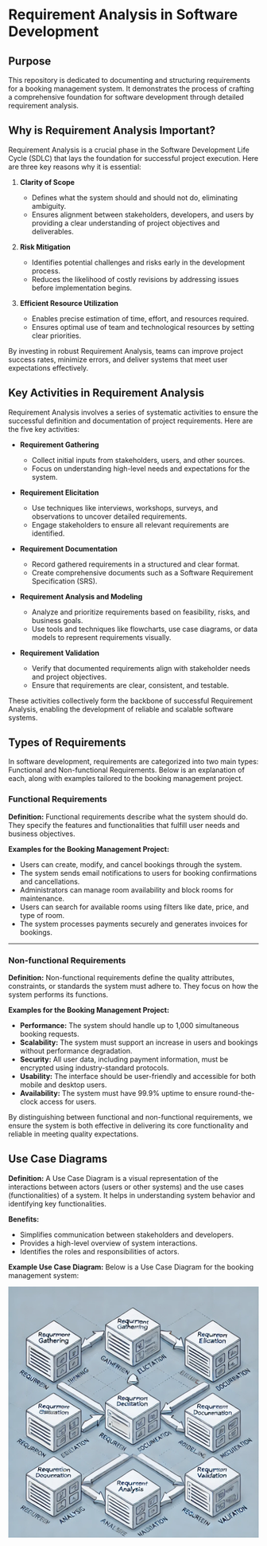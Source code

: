# Requirement Analysis in Software Development

## Purpose

This repository is dedicated to documenting and structuring requirements for a booking management system. It demonstrates the process of crafting a comprehensive foundation for software development through detailed requirement analysis.

## Why is Requirement Analysis Important?

Requirement Analysis is a crucial phase in the Software Development Life Cycle (SDLC) that lays the foundation for successful project execution. Here are three key reasons why it is essential:

1. **Clarity of Scope**

   - Defines what the system should and should not do, eliminating ambiguity.
   - Ensures alignment between stakeholders, developers, and users by providing a clear understanding of project objectives and deliverables.

2. **Risk Mitigation**

   - Identifies potential challenges and risks early in the development process.
   - Reduces the likelihood of costly revisions by addressing issues before implementation begins.

3. **Efficient Resource Utilization**
   - Enables precise estimation of time, effort, and resources required.
   - Ensures optimal use of team and technological resources by setting clear priorities.

By investing in robust Requirement Analysis, teams can improve project success rates, minimize errors, and deliver systems that meet user expectations effectively.

## Key Activities in Requirement Analysis

Requirement Analysis involves a series of systematic activities to ensure the successful definition and documentation of project requirements. Here are the five key activities:

- **Requirement Gathering**

  - Collect initial inputs from stakeholders, users, and other sources.
  - Focus on understanding high-level needs and expectations for the system.

- **Requirement Elicitation**

  - Use techniques like interviews, workshops, surveys, and observations to uncover detailed requirements.
  - Engage stakeholders to ensure all relevant requirements are identified.

- **Requirement Documentation**

  - Record gathered requirements in a structured and clear format.
  - Create comprehensive documents such as a Software Requirement Specification (SRS).

- **Requirement Analysis and Modeling**

  - Analyze and prioritize requirements based on feasibility, risks, and business goals.
  - Use tools and techniques like flowcharts, use case diagrams, or data models to represent requirements visually.

- **Requirement Validation**
  - Verify that documented requirements align with stakeholder needs and project objectives.
  - Ensure that requirements are clear, consistent, and testable.

These activities collectively form the backbone of successful Requirement Analysis, enabling the development of reliable and scalable software systems.

## Types of Requirements

In software development, requirements are categorized into two main types: Functional and Non-functional Requirements. Below is an explanation of each, along with examples tailored to the booking management project.

### Functional Requirements

**Definition:**
Functional requirements describe what the system should do. They specify the features and functionalities that fulfill user needs and business objectives.

**Examples for the Booking Management Project:**

- Users can create, modify, and cancel bookings through the system.
- The system sends email notifications to users for booking confirmations and cancellations.
- Administrators can manage room availability and block rooms for maintenance.
- Users can search for available rooms using filters like date, price, and type of room.
- The system processes payments securely and generates invoices for bookings.

---

### Non-functional Requirements

**Definition:**
Non-functional requirements define the quality attributes, constraints, or standards the system must adhere to. They focus on how the system performs its functions.

**Examples for the Booking Management Project:**

- **Performance:** The system should handle up to 1,000 simultaneous booking requests.
- **Scalability:** The system must support an increase in users and bookings without performance degradation.
- **Security:** All user data, including payment information, must be encrypted using industry-standard protocols.
- **Usability:** The interface should be user-friendly and accessible for both mobile and desktop users.
- **Availability:** The system must have 99.9% uptime to ensure round-the-clock access for users.

By distinguishing between functional and non-functional requirements, we ensure the system is both effective in delivering its core functionality and reliable in meeting quality expectations.

## Use Case Diagrams

**Definition:**
A Use Case Diagram is a visual representation of the interactions between actors (users or other systems) and the use cases (functionalities) of a system. It helps in understanding system behavior and identifying key functionalities.

**Benefits:**

- Simplifies communication between stakeholders and developers.
- Provides a high-level overview of system interactions.
- Identifies the roles and responsibilities of actors.

**Example Use Case Diagram:**
Below is a Use Case Diagram for the booking management system:

![Use Case Diagram for Booking System](./alx-booking-uc.png)

